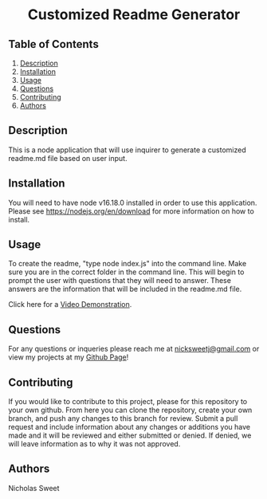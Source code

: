 

  <h1 align="center">Customized Readme Generator  </h1>
  
  ## Table of Contents
  1. [Description](#description)
  2. [Installation](#installation)
  3. [Usage](#usage)
  4. [Questions](#questions)
  5. [Contributing](#contributing)
  6. [Authors](#authors)

  ## Description<a name="description"></a>
  This is a node application that will use inquirer to generate a customized readme.md file based on user input.  

  ## Installation<a name="installation"></a>
  You will need to have node v16.18.0 installed in order to use this application. Please see https://nodejs.org/en/download for more information on how to install.  

  ## Usage<a name="usage"></a> 
  To create the readme, "type node index.js" into the command line. Make sure you are in the correct folder in the command line. This will begin to prompt the user with questions that they will need to answer. These answers are the information that will be included in the readme.md file.<br>

  Click here for a <a href="https://drive.google.com/file/d/1czSNL5Fw69sBzLzyxZEyvOw_dRGRyCpj/view" target="_blank"> Video Demonstration</a>.


  ## Questions<a name="questions"></a>
  For any questions or inqueries please reach me at nicksweetj@gmail.com or view my projects at my [Github Page](https://github.com/NickSweet1)! 

  ## Contributing<a name="contributing"></a>
  If you would like to contribute to this project, please for this repository to your own github. From here you can clone the repository, create your own branch, and push any changes to this branch for review. Submit a pull request and include information about any changes or additions you have made and it will be reviewed and either submitted or denied. If denied, we will leave information as to why it was not approved.  

  ## Authors<a name="authors"></a>
  Nicholas Sweet 

